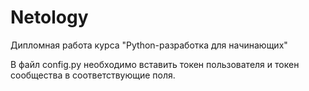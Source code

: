 # Netology
Дипломная работа курса "Python-разработка для начинающих"

В файл config.py необходимо вставить токен пользователя и токен сообщества в соответствующие поля.
